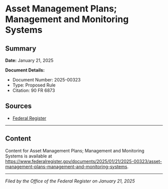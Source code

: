 # Asset Management Plans; Management and Monitoring Systems

## Summary

**Date:** January 21, 2025

**Document Details:**
- Document Number: 2025-00323
- Type: Proposed Rule
- Citation: 90 FR 6873

## Sources
- [Federal Register](https://www.federalregister.gov/documents/2025/01/21/2025-00323/asset-management-plans-management-and-monitoring-systems)

---

## Content

Content for Asset Management Plans; Management and Monitoring Systems is available at https://www.federalregister.gov/documents/2025/01/21/2025-00323/asset-management-plans-management-and-monitoring-systems.

---

*Filed by the Office of the Federal Register on January 21, 2025*

